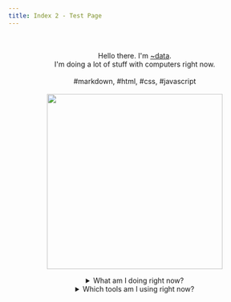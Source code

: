 ```yaml
---
title: Index 2 - Test Page
---
```

<p align="center" style="font-family: var(--nc-font-mono);">
    <br>
    <br>
    Hello there. I'm <a href="https://data.tilde.team/">~data</a>.
    <br>
    I'm doing a lot of stuff with computers right now.
    <br><br>
    #markdown, #html, #css, #javascript
    <br>
    <br>
    <img src="https://media.giphy.com/media/3o7WIHsSrmSmbfdwIM/giphy.gif" width="350" />
</p>

<details>
<summary style="text-align:center;">
What am I doing right now?
</summary>
<b><large>/now</b></large>
<p><em>Last updated on July 02, 2022.</em></p>
<blockquote>
<p>This page is inspired by <a href="https://nownownow.com/about">Derek Sivers</a>. In it, you can stay up-to-date with exactly what I&#39;m up to at this point in my life.</p>
<p><hr></p>
</blockquote>
<!-- <h2>What I&#39;m doing right now</h2> -->
<h3>As of July 2022, I am:</h3>
<ul>
<li>...learning and experimenting in the <a href="https://tildeverse.org">tildeverse</a>.  </li>
<li>...blogging on <a href="https://mataroa.blog/">mataroa</a>.  </li>
<li>...learning git and implementing Github Pages.  </li>
<li>...getting organized with some new tools.  </li>
<li>...learning about the <a href="https://github.com/godotengine/godot">Godot</a> game engine.</li>
</ul>
</details>

<details>
<summary style="text-align:center;">
Which tools am I using right now?
</summary>
<b>/uses</b>
<p><em>Last updated on July 02, 2022.</em></p>
<blockquote>
<p>This page is inspired by <a href="https://uses.tech/">/uses</a> pages. These are the devices, applications and tools, which I use daily, that make my life easier.</p>
<p><hr></p>
</blockquote>
<!-- <h2>Tools, apps and devices I use</h2> -->
<h3>Hardware</h3>
<ul>
<li>Desktop computer: Windows 10 / Debian</li>
<li>Lenovo ThinkPad T430s: Manjaro</li>
<li>Steam Deck: <em>on the way.</em></li>
</ul>
<h3>Software</h3>
<h4>Daily Driver</h4>
<ul>
<li><a href="https://obsidian.md/">Obsidian.md</a></li>
<li><a href="https://logseq.com/">Logseq</a></li>
<li><a href="https://todoist.com/">Todoist</a></li>
<li><a href="https://raindrop.io/">Raindrop.io</a></li>
<li><a href="https://github.com/microsoft/vscode">Visual Studio Code</a></li>
</ul>
<h4>Sidekicks</h4>
<ul>
<li><a href="https://nextcloud.com/">Nextcloud</a></li>
<li><a href="https://web.hypothes.is/">Hypothes.is</a></li>
<li><a href="https://nextdns.io/">NextDNS</a></li>
<li><a href="https://mailfence.com/">Mailfence</a></li>
</ul>
<h4>Other Apps</h4>
<ul>
<li><a href="https://www.bemyeyes.com/">Be My Eyes</a></li>
<li><a href="https://getaegis.app/">Aegis Authenticator</a></li>
<li><a href="https://k9mail.app/">K-9 Mail</a></li>
<li><a href="https://espanso.org/">Espanso</a></li>
<li><a href="https://bitwarden.com/">Bitwarden</a></li>
<li><a href="https://notepad-plus-plus.org/">Notepad++</a></li>
<li><a href="https://obsproject.com/">OBS Studio</a></li>
<li><a href="https://syncthing.net/downloads/">Syncthing</a></li>
<li><a href="https://www.videolan.org/vlc/">VLC</a></li>
<li><a href="https://github.com/Flow-Launcher/Flow.Launcher">Flow.Launcher</a></li>
<li><a href="https://www.voidtools.com/support/everything/">Everything</a></li>
</ul>
</details>